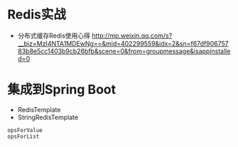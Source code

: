 # Redis实战

- 分布式缓存Redis使用心得 http://mp.weixin.qq.com/s?__biz=MzI4NTA1MDEwNg==&mid=402299559&idx=2&sn=f67df90675783b8e5cc1403b9cb26bfb&scene=0&from=groupmessage&isappinstalled=0

# 集成到Spring Boot

- RedisTemplate
- StringRedisTemplate

```
opsForValue
opsForList
```